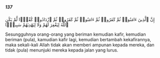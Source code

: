 ##### 137

<span class="ayah">إِنَّ ٱلَّذِينَ ءَامَنُوا۟ ثُمَّ كَفَرُوا۟ ثُمَّ ءَامَنُوا۟ ثُمَّ كَفَرُوا۟ ثُمَّ ٱزْدَادُوا۟ كُفْرًۭا لَّمْ يَكُنِ ٱللَّهُ لِيَغْفِرَ لَهُمْ وَلَا لِيَهْدِيَهُمْ سَبِيلًۢا</span>

<span class="ayah_translation">Sesungguhnya orang-orang yang beriman kemudian kafir, kemudian beriman (pula), kamudian kafir lagi, kemudian bertambah kekafirannya, maka sekali-kali Allah tidak akan memberi ampunan kepada mereka, dan tidak (pula) menunjuki mereka kepada jalan yang lurus.</span>
